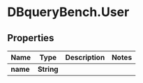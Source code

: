 # DBqueryBench.User

## Properties
Name | Type | Description | Notes
------------ | ------------- | ------------- | -------------
**name** | **String** |  | 


